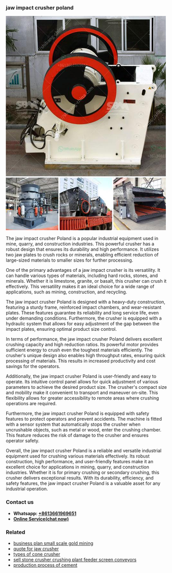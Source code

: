 <h3>jaw impact crusher poland</h3><img src='1704856698.jpg' alt=''><p>The jaw impact crusher Poland is a popular industrial equipment used in mine, quarry, and construction industries. This powerful crusher has a robust design that ensures its durability and high performance. It utilizes two jaw plates to crush rocks or minerals, enabling efficient reduction of large-sized materials to smaller sizes for further processing.</p><p>One of the primary advantages of a jaw impact crusher is its versatility. It can handle various types of materials, including hard rocks, stones, and minerals. Whether it is limestone, granite, or basalt, this crusher can crush it effectively. This versatility makes it an ideal choice for a wide range of applications, such as mining, construction, and recycling.</p><p>The jaw impact crusher Poland is designed with a heavy-duty construction, featuring a sturdy frame, reinforced impact chambers, and wear-resistant plates. These features guarantee its reliability and long service life, even under demanding conditions. Furthermore, the crusher is equipped with a hydraulic system that allows for easy adjustment of the gap between the impact plates, ensuring optimal product size control.</p><p>In terms of performance, the jaw impact crusher Poland delivers excellent crushing capacity and high reduction ratios. Its powerful motor provides sufficient energy to crush even the toughest materials efficiently. The crusher's unique design also enables high throughput rates, ensuring quick processing of materials. This results in increased productivity and cost savings for the operators.</p><p>Additionally, the jaw impact crusher Poland is user-friendly and easy to operate. Its intuitive control panel allows for quick adjustment of various parameters to achieve the desired product size. The crusher's compact size and mobility make it convenient to transport and maneuver on-site. This flexibility allows for greater accessibility to remote areas where crushing operations are required.</p><p>Furthermore, the jaw impact crusher Poland is equipped with safety features to protect operators and prevent accidents. The machine is fitted with a sensor system that automatically stops the crusher when uncrushable objects, such as metal or wood, enter the crushing chamber. This feature reduces the risk of damage to the crusher and ensures operator safety.</p><p>Overall, the jaw impact crusher Poland is a reliable and versatile industrial equipment used for crushing various materials effectively. Its robust construction, high performance, and user-friendly features make it an excellent choice for applications in mining, quarry, and construction industries. Whether it is for primary crushing or secondary crushing, this crusher delivers exceptional results. With its durability, efficiency, and safety features, the jaw impact crusher Poland is a valuable asset for any industrial operation.</p><h3>Contact us</h3><ul><li><strong>Whatsapp:&nbsp;<a href="https://wa.me/8613661969651">+8613661969651</a></strong></li><li><a href="https://swt.shibang-china.com/?git&amp;zhl&amp;jaw impact crusher poland"><strong>Online Service(chat now)</strong></a></li></ul><h3>Related</h3><ul><li><a href='business plan small scale gold mining.md'>business plan small scale gold mining</a></li><li><a href='quote for jaw crusher.md'>quote for jaw crusher</a></li><li><a href='types of cone crusher.md'>types of cone crusher</a></li><li><a href='sell stone crusher crushing plant feeder screen conveyors.md'>sell stone crusher crushing plant feeder screen conveyors</a></li><li><a href='production process of cement.md'>production process of cement</a></li></ul>